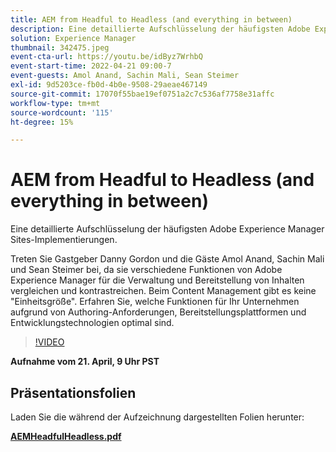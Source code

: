 ```yaml
---
title: AEM from Headful to Headless (and everything in between)
description: Eine detaillierte Aufschlüsselung der häufigsten Adobe Experience Manager Sites-Implementierungen.
solution: Experience Manager
thumbnail: 342475.jpeg
event-cta-url: https://youtu.be/idByz7WrhbQ
event-start-time: 2022-04-21 09:00-7
event-guests: Amol Anand, Sachin Mali, Sean Steimer
exl-id: 9d5203ce-fb0d-4b0e-9508-29aeae467149
source-git-commit: 17070f55bae19ef0751a2c7c536af7758e31affc
workflow-type: tm+mt
source-wordcount: '115'
ht-degree: 15%

---
```


# AEM from Headful to Headless (and everything in between)

Eine detaillierte Aufschlüsselung der häufigsten Adobe Experience Manager Sites-Implementierungen.

Treten Sie Gastgeber Danny Gordon und die Gäste Amol Anand, Sachin Mali und Sean Steimer bei, da sie verschiedene Funktionen von Adobe Experience Manager für die Verwaltung und Bereitstellung von Inhalten vergleichen und kontrastreichen. Beim Content Management gibt es keine &quot;Einheitsgröße&quot;. Erfahren Sie, welche Funktionen für Ihr Unternehmen aufgrund von Authoring-Anforderungen, Bereitstellungsplattformen und Entwicklungstechnologien optimal sind.

>[!VIDEO](https://video.tv.adobe.com/v/342475/?quality=12&learn=on)

**Aufnahme vom 21. April, 9 Uhr PST**

## Präsentationsfolien

Laden Sie die während der Aufzeichnung dargestellten Folien herunter:

**[AEMHeadfulHeadless.pdf](../assets/documents/AEMHeadfulHeadless.pdf)**
